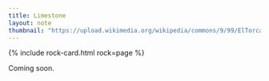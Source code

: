 ```yaml
---
title: Limestone
layout: note
thumbnail: "https://upload.wikimedia.org/wikipedia/commons/9/99/ElTorcal0408.jpg"
---
```

{% include rock-card.html rock=page %}

Coming soon.
